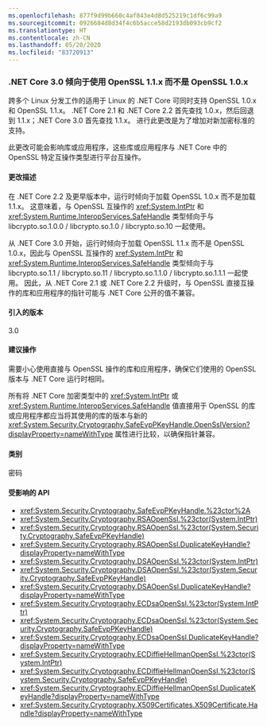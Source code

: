 ```yaml
---
ms.openlocfilehash: 877f9d99b660c4af843e4d8d525219c1df6c99a9
ms.sourcegitcommit: 0926684d8d34f4c6b5acce58d2193db093cb9cf2
ms.translationtype: HT
ms.contentlocale: zh-CN
ms.lasthandoff: 05/20/2020
ms.locfileid: "83720913"
---
```

### <a name="net-core-30-prefers-openssl-11x-to-openssl-10x"></a>.NET Core 3.0 倾向于使用 OpenSSL 1.1.x 而不是 OpenSSL 1.0.x

跨多个 Linux 分发工作的适用于 Linux 的 .NET Core 可同时支持 OpenSSL 1.0.x 和 OpenSSL 1.1.x。  .NET Core 2.1 和 .NET Core 2.2 首先查找 1.0.x，然后回退到 1.1.x；.NET Core 3.0 首先查找 1.1.x。 进行此更改是为了增加对新加密标准的支持。

此更改可能会影响库或应用程序，这些库或应用程序与 .NET Core 中的 OpenSSL 特定互操作类型进行平台互操作。

#### <a name="change-description"></a>更改描述

在 .NET Core 2.2 及更早版本中，运行时倾向于加载 OpenSSL 1.0.x 而不是加载 1.1.x。 这意味着，与 OpenSSL 互操作的 <xref:System.IntPtr> 和 <xref:System.Runtime.InteropServices.SafeHandle> 类型倾向于与 libcrypto.so.1.0.0 / libcrypto.so.1.0 / libcrypto.so.10 一起使用。

从 .NET Core 3.0 开始，运行时倾向于加载 OpenSSL 1.1.x 而不是 OpenSSL 1.0.x，因此与 OpenSSL 互操作的 <xref:System.IntPtr> 和 <xref:System.Runtime.InteropServices.SafeHandle> 类型倾向于与 libcrypto.so.1.1 / libcrypto.so.11 / libcrypto.so.1.1.0 / libcrypto.so.1.1.1 一起使用。 因此，从 .NET Core 2.1 或 .NET Core 2.2 升级时，与 OpenSSL 直接互操作的库和应用程序的指针可能与 .NET Core 公开的值不兼容。

#### <a name="version-introduced"></a>引入的版本

3.0

#### <a name="recommended-action"></a>建议操作

需要小心使用直接与 OpenSSL 操作的库和应用程序，确保它们使用的 OpenSSL 版本与 .NET Core 运行时相同。

所有将 .NET Core 加密类型中的 <xref:System.IntPtr> 或 <xref:System.Runtime.InteropServices.SafeHandle> 值直接用于 OpenSSL 的库或应用程序都应当将其使用的库的版本与新的 <xref:System.Security.Cryptography.SafeEvpPKeyHandle.OpenSslVersion?displayProperty=nameWithType> 属性进行比较，以确保指针兼容。

#### <a name="category"></a>类别

密码

#### <a name="affected-apis"></a>受影响的 API

- <xref:System.Security.Cryptography.SafeEvpPKeyHandle.%23ctor%2A>
- <xref:System.Security.Cryptography.RSAOpenSsl.%23ctor(System.IntPtr)>
- <xref:System.Security.Cryptography.RSAOpenSsl.%23ctor(System.Security.Cryptography.SafeEvpPKeyHandle)>
- <xref:System.Security.Cryptography.RSAOpenSsl.DuplicateKeyHandle?displayProperty=nameWithType>
- <xref:System.Security.Cryptography.DSAOpenSsl.%23ctor(System.IntPtr)>
- <xref:System.Security.Cryptography.DSAOpenSsl.%23ctor(System.Security.Cryptography.SafeEvpPKeyHandle)>
- <xref:System.Security.Cryptography.DSAOpenSsl.DuplicateKeyHandle?displayProperty=nameWithType>
- <xref:System.Security.Cryptography.ECDsaOpenSsl.%23ctor(System.IntPtr)>
- <xref:System.Security.Cryptography.ECDsaOpenSsl.%23ctor(System.Security.Cryptography.SafeEvpPKeyHandle)>
- <xref:System.Security.Cryptography.ECDsaOpenSsl.DuplicateKeyHandle?displayProperty=nameWithType>
- <xref:System.Security.Cryptography.ECDiffieHellmanOpenSsl.%23ctor(System.IntPtr)>
- <xref:System.Security.Cryptography.ECDiffieHellmanOpenSsl.%23ctor(System.Security.Cryptography.SafeEvpPKeyHandle)>
- <xref:System.Security.Cryptography.ECDiffieHellmanOpenSsl.DuplicateKeyHandle?displayProperty=nameWithType>
- <xref:System.Security.Cryptography.X509Certificates.X509Certificate.Handle?displayProperty=nameWithType>

<!--

#### Affected APIs

- `Overload:System.Security.Cryptography.SafeEvpPKeyHandle.#ctor`
- `M:System.Security.Cryptography.RSAOpenSsl.#ctor(System.IntPtr)`
- `M:System.Security.Cryptography.RSAOpenSsl.#ctor(System.Security.Cryptography.SafeEvpPKeyHandle)`
- `M:System.Security.Cryptography.RSAOpenSsl.DuplicateKeyHandle`
- `M:System.Security.Cryptography.DSAOpenSsl.#ctor(System.IntPtr)`
- `M:System.Security.Cryptography.DSAOpenSsl.#ctor(System.Security.Cryptography.SafeEvpPKeyHandle)`
- `M:System.Security.Cryptography.DSAOpenSsl.DuplicateKeyHandle`
- `M:System.Security.Cryptography.ECDsaOpenSsl.#ctor(System.IntPtr)`
- `M:System.Security.Cryptography.ECDsaOpenSsl.#ctor(System.Security.CryptographySafeEvpPKeyHandle)`
- `M:System.Security.Cryptography.ECDsaOpenSsl.DuplicateKeyHandle`
- `M:System.Security.Cryptography.ECDiffieHellmanOpenSsl.#ctor(System.IntPtr)`
- `M:System.Security.Cryptography.ECDiffieHellmanOpenSsl.#ctor(System.Security.Cryptography.SafeEvpPKeyHandle)`
- `M:System.Security.Cryptography.ECDiffieHellmanOpenSsl.DuplicateKeyHandle`
- `P:System.Security.Cryptography.X509Certificates.X509Certificate.Handle`

-->
